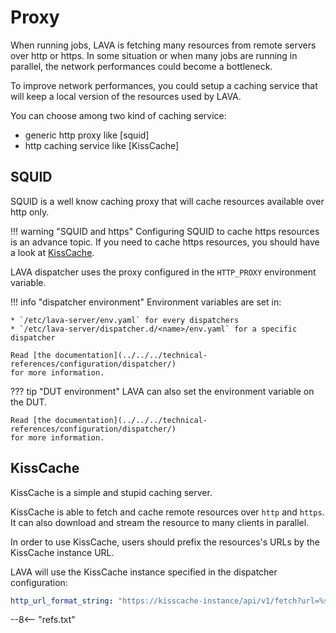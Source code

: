 # Proxy

When running jobs, LAVA is fetching many resources from remote servers over
http or https. In some situation or when many jobs are running in parallel, the
network performances could become a bottleneck.

To improve network performances, you could setup a caching service that will
keep a local version of the resources used by LAVA.

You can choose among two kind of caching service:

* generic http proxy like [squid]
* http caching service like [KissCache]

## SQUID

SQUID is a well know caching proxy that will cache resources available over
http only.

!!! warning "SQUID and https"
    Configuring SQUID to cache https resources is an advance topic.
    If you need to cache https resources, you should have a look at
    [KissCache](#kisscache).

LAVA dispatcher uses the proxy configured in the `HTTP_PROXY` environment
variable.

!!! info "dispatcher environment"
    Environment variables are set in:

    * `/etc/lava-server/env.yaml` for every dispatchers
    * `/etc/lava-server/dispatcher.d/<name>/env.yaml` for a specific dispatcher

    Read [the documentation](../../../technical-references/configuration/dispatcher/)
    for more information.

??? tip "DUT environment"
    LAVA can also set the environment variable on the DUT.

    Read [the documentation](../../../technical-references/configuration/dispatcher/)
    for more information.

## KissCache

KissCache is a simple and stupid caching server.

KissCache is able to fetch and cache remote resources over `http` and `https`.
It can also download and stream the resource to many clients in parallel.

In order to use KissCache, users should prefix the resources's URLs by the
KissCache instance URL.

LAVA will use the KissCache instance specified in the dispatcher configuration:
```yaml
http_url_format_string: "https://kisscache-instance/api/v1/fetch?url=%s"
```

--8<-- "refs.txt"
